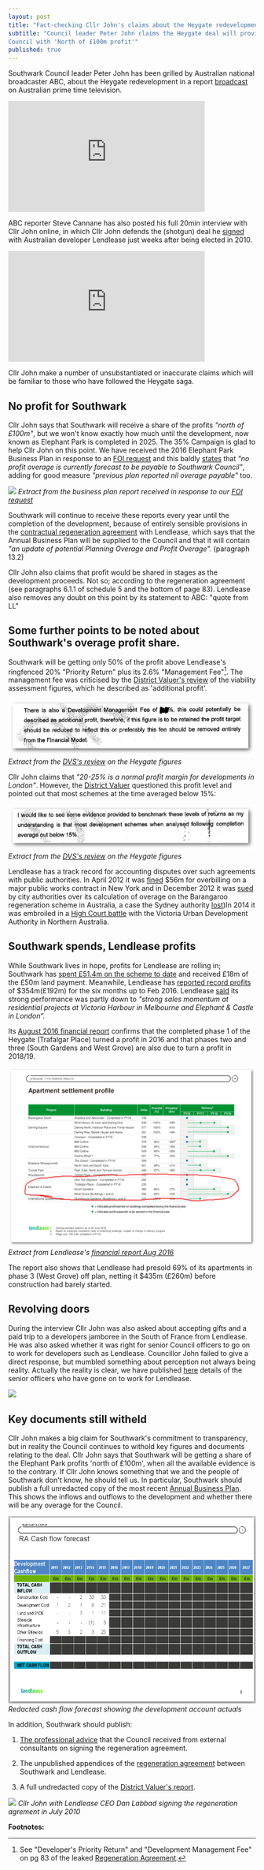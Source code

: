 ```yaml
---
layout: post
title: "Fact-checking Cllr John's claims about the Heygate redevelopment"
subtitle: "Council leader Peter John claims the Heygate deal will provide the 
Council with 'North of £100m profit'"
published: true
---
```

Southwark Council leader Peter John has been grilled by Australian national broadcaster 
ABC, about the Heygate redevelopment in a report [broadcast](http://www.abc.net.au/news/2016-11-11/homes-for-profit-not-people./8019560) on Australian prime time television.

<iframe width="400" height="225" 
src="https://www.youtube.com/embed/3ZrDvxOAV5A" align="center" frameborder="0" 
allowfullscreen></iframe>

ABC reporter Steve Cannane has also posted his full 20min interview with Cllr John online, in which Cllr John defends the (shotgun) deal he [signed](http://www.london-se1.co.uk/news/view/4712) with Australian developer Lendlease just weeks after being elected in 2010.

<iframe width="400" height="225" 
src="https://www.youtube.com/embed/gq_QpqIArGg" align="center" frameborder="0" 
allowfullscreen></iframe>

Cllr John make a number of unsubstantiated or inaccurate claims which will be familiar to those who have followed the Heygate saga. 

## No profit for Southwark
Cllr John says that Southwark will receive a share of the profits _"north of £100m"_, but we won't know exactly how much until the development, now known as Elephant Park is completed in 2025. The 35% Campaign is glad to help Cllr John on this point. We have received the 2016 Elephant Park Business Plan in response to an [FOI request](https://www.whatdotheyknow.com/request/heygate_estate_regeneration_annu) and this baldly [states](http://35percent.org/2016-05-11-no-profit-share-the-true-value-of-the-heygate-regeneration/) that _"no profit overage is currently forecast to be payable to Southwark Council"_, adding for good measure _"previous plan reported nil overage payable"_ too.

![](http://35percent.org/img/ElephantParkBusinessPlanFeb2016.png)
*Extract from the business plan report received in response to our [FOI request](https://www.whatdotheyknow.com/request/heygate_estate_regeneration_annu)*

Southwark will continue to receive these reports every year until the completion of the development, because of entirely sensible provisions in the [contractual regeneration agreement](https://southwarknotes.files.wordpress.com/2013/02/ra.pdf) with Lendlease, which says that the Annual Business Plan will be supplied to the Council and that it will contain _"an update of potential Planning Overage and Profit Overage"._ (paragraph 13.2)

Cllr John also claims that profit would be shared in stages as the development proceeds.
Not so; according to the regeneration agreement (see paragraphs 6.1.1 of schedule 5 and the bottom of page 83). Lendlease also removes any doubt on this point by its statement to ABC: "quote from LL"

## Some further points to be noted about Southwark's overage profit share.
Southwark will be getting only 50% of the profit above Lendlease's ringfenced 20% "Priority Return" plus its 2.6% "Management Fee"[^1]. The management fee was criticised by the [District Valuer's review](http://crappistmartin.github.io/images/DVSreport_HeygateOutline.pdf) of the viability assessment figures, which he described as 'additional profit'.

![](/img/DVSreport_managementfee.png)
*Extract from the [DVS's review](http://crappistmartin.github.io/images/DVSreport_HeygateOutline.pdf) on the Heygate figures*

Cllr John claims that _"20-25% is a normal profit margin for developments in London"_. However, the [District Valuer](https://www.gov.uk/government/organisations/district-valuer-services-dvs/about) questioned this profit level and pointed out that most schemes at the time averaged below 15%:

![](/img/DVSacceptablereturn.png)
*Extract from the [DVS's review](http://crappistmartin.github.io/images/DVSreport_HeygateOutline.pdf) on the Heygate figures*

Lendlease has a track record for accounting disputes over such agreements with public authorities. In April 2012 it was [fined](http://www.nytimes.com/2012/04/25/nyregion/lend-lease-expected-to-admit-to-fraud-scheme.html) $56m for overbilling on a major public works contract in New York and in December 2012 it was [sued](http://www.smh.com.au/nsw/valuation-dispute-poses-threat-to-1b-return-from-barangaroo-20121206-2ay9e.html) by city authorities over its calculation of overage on the Barangaroo regeneration scheme in Australia, a case the Sydney authority [lost](http://www.smh.com.au/nsw/barangaroo-public-works-in-doubt-after-government-loses-court-battle-with-lend-lease-20140821-106lke.html))In 2014 it was embroiled in a [High Court battle](http://www.pitcher.com.au/news/lend-lease-decision-impact-property-development-arrangements) with the Victoria Urban Development Authority in Northern Australia.

## Southwark spends, Lendlease profits
While Southwark lives in hope, profits for Lendlease are rolling in; Southwark has [spent £51.4m on the scheme to date](http://35percent.org/heygate-regeneration-faq/#decant-costs) and received £18m of the £50m land payment. Meanwhile, Lendlease has [reported record profits](http://www.afr.com/real-estate/commercial/lendlease-firsthalf-net-profit-rises-121pc-to-354-million-20160216-gmvxux) of $354m(£192m) for the six months up to Feb 2016. Lendlease [said](http://www.smh.com.au/business/property/lendlease-reports-a-3538-million-profit-20160216-gmvo2z.html) its strong performance was partly down to _“strong sales momentum at residential projects at Victoria Harbour in Melbourne and Elephant & Castle in London”._

Its [August 2016 financial report](/img/LLfinancialreport_aug2016.pdf) confirms that the completed phase 1 of the Heygate (Trafalgar Place) turned a profit in 2016 and that phases two and three (South Gardens and West Grove) are also due to turn a profit in 2018/19.

![](/img/llprofitprofile.png)
*Extract from Lendlease's [financial report Aug 2016](/img/LLfinancialreport_aug2016.pdf)*

The report also shows that Lendlease had presold 69% of its apartments in phase 3 (West Grove) off plan, netting it $435m (£260m) before construction had barely started. 

## Revolving doors
During the interview Cllr John was also asked about accepting gifts and a paid trip to a developers jamboree in the South of France from Lendlease. He was also asked whether it was right for senior Council officers to go on to work for developers such as Lendlease. Councillor John failed to give a direct response, but mumbled something about perception not always being reality. Actually the reality is clear, we have published [here](http://35percent.org/revolving-doors/) details of the senior officers who have gone on to work for Lendlease. 

![](http://farm9.staticflickr.com/8244/8637497136_d25afc426a.jpg)
## Key documents still witheld
Cllr John makes a big claim for Southwark's commitment to transparency, but in reality the Council continues to withold key figures and documents relating to the deal. Cllr John says that Southwark will be getting a share of the Elephant Park profits 'north of £100m', when all the available evidence is to the contrary. If Cllr John knows something that we and the people of Southwark don't know, he should tell us. In particular, Southwark should publish a full unredacted copy of the most recent [Annual Business Plan](https://www.whatdotheyknow.com/request/heygate_estate_regeneration_annu). This shows the inflows and outflows to the development and whether there will be any overage for the Council.

![](/img/RAcashflowforecast.png)
*Redacted cash flow forecast showing the development account actuals*

In addition, Southwark should publish:

1. [The professional advice](https://www.whatdotheyknow.com/request/financial_advice_on_signing_rege) that the Council received from external consultants on signing the regeneration agreement.

2. The unpublished appendices of the [regeneration agreement](https://southwarknotes.files.wordpress.com/2013/02/ra.pdf) between Southwark and Lendlease.

3. A full undredacted copy of the [District Valuer's report](http://crappistmartin.github.io/images/DVSreport_HeygateOutline.pdf).

  
![](http://www.london-se1.co.uk/news/imageuploads/1280161383_62.49.27.213.jpg)
*Cllr John with Lendlease CEO Dan Labbad signing the regeneration agrement in July 2010*


__Footnotes:__

[^1]: See "Developer's Priority Return" and "Development Management Fee" on pg 83 of the leaked [Regeneration Agreement](http://southwarknotes.files.wordpress.com/2013/02/ra.pdf).

